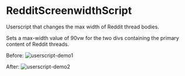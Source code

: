 # RedditScreenwidthScript
Userscript that changes the max width of Reddit thread bodies.

Sets a max-width value of 90vw for the two divs containing the primary content of Reddit threads.

Before:
![userscript-demo1](https://user-images.githubusercontent.com/1180905/138524085-28bcb3a6-1609-424f-b970-7baa6c8182c3.jpg)

After:
![userscript-demo2](https://user-images.githubusercontent.com/1180905/138524102-655cbfe8-2b2e-4b5c-99bf-dc8670eaca04.jpg)
